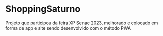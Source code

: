 # ShoppingSaturno
Projeto que participou da feira XP Senac 2023, melhorado e colocado em forma de app e site sendo desenvolvido com o método PWA
